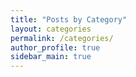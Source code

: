 ```yaml
---
title: "Posts by Category"
layout: categories
permalink: /categories/
author_profile: true
sidebar_main: true 
---
```

